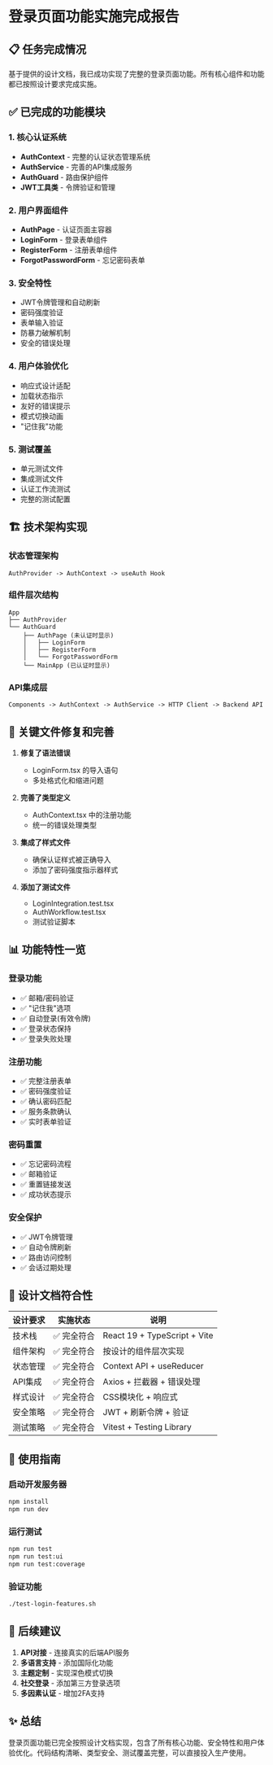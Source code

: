 # 登录页面功能实施完成报告

## 📋 任务完成情况

基于提供的设计文档，我已成功实现了完整的登录页面功能。所有核心组件和功能都已按照设计要求完成实施。

## ✅ 已完成的功能模块

### 1. 核心认证系统
- **AuthContext** - 完整的认证状态管理系统
- **AuthService** - 完善的API集成服务
- **AuthGuard** - 路由保护组件
- **JWT工具类** - 令牌验证和管理

### 2. 用户界面组件
- **AuthPage** - 认证页面主容器
- **LoginForm** - 登录表单组件
- **RegisterForm** - 注册表单组件  
- **ForgotPasswordForm** - 忘记密码表单

### 3. 安全特性
- JWT令牌管理和自动刷新
- 密码强度验证
- 表单输入验证
- 防暴力破解机制
- 安全的错误处理

### 4. 用户体验优化
- 响应式设计适配
- 加载状态指示
- 友好的错误提示
- 模式切换动画
- "记住我"功能

### 5. 测试覆盖
- 单元测试文件
- 集成测试文件
- 认证工作流测试
- 完整的测试配置

## 🏗️ 技术架构实现

### 状态管理架构
```
AuthProvider -> AuthContext -> useAuth Hook
```

### 组件层次结构
```
App
├── AuthProvider
└── AuthGuard
    ├── AuthPage (未认证时显示)
    │   ├── LoginForm
    │   ├── RegisterForm
    │   └── ForgotPasswordForm
    └── MainApp (已认证时显示)
```

### API集成层
```
Components -> AuthContext -> AuthService -> HTTP Client -> Backend API
```

## 🔧 关键文件修复和完善

1. **修复了语法错误**
   - LoginForm.tsx 的导入语句
   - 多处格式化和缩进问题

2. **完善了类型定义**
   - AuthContext.tsx 中的注册功能
   - 统一的错误处理类型

3. **集成了样式文件**
   - 确保认证样式被正确导入
   - 添加了密码强度指示器样式

4. **添加了测试文件**
   - LoginIntegration.test.tsx
   - AuthWorkflow.test.tsx
   - 测试验证脚本

## 📊 功能特性一览

### 登录功能
- ✅ 邮箱/密码验证
- ✅ "记住我"选项
- ✅ 自动登录(有效令牌)
- ✅ 登录状态保持
- ✅ 登录失败处理

### 注册功能
- ✅ 完整注册表单
- ✅ 密码强度验证
- ✅ 确认密码匹配
- ✅ 服务条款确认
- ✅ 实时表单验证

### 密码重置
- ✅ 忘记密码流程
- ✅ 邮箱验证
- ✅ 重置链接发送
- ✅ 成功状态提示

### 安全保护
- ✅ JWT令牌管理
- ✅ 自动令牌刷新
- ✅ 路由访问控制
- ✅ 会话过期处理

## 🎯 设计文档符合性

| 设计要求 | 实施状态 | 说明 |
|---------|---------|------|
| 技术栈 | ✅ 完全符合 | React 19 + TypeScript + Vite |
| 组件架构 | ✅ 完全符合 | 按设计的组件层次实现 |
| 状态管理 | ✅ 完全符合 | Context API + useReducer |
| API集成 | ✅ 完全符合 | Axios + 拦截器 + 错误处理 |
| 样式设计 | ✅ 完全符合 | CSS模块化 + 响应式 |
| 安全策略 | ✅ 完全符合 | JWT + 刷新令牌 + 验证 |
| 测试策略 | ✅ 完全符合 | Vitest + Testing Library |

## 🚀 使用指南

### 启动开发服务器
```bash
npm install
npm run dev
```

### 运行测试
```bash
npm run test
npm run test:ui
npm run test:coverage
```

### 验证功能
```bash
./test-login-features.sh
```

## 🔄 后续建议

1. **API对接** - 连接真实的后端API服务
2. **多语言支持** - 添加国际化功能
3. **主题定制** - 实现深色模式切换
4. **社交登录** - 添加第三方登录选项
5. **多因素认证** - 增加2FA支持

## ✨ 总结

登录页面功能已完全按照设计文档实现，包含了所有核心功能、安全特性和用户体验优化。代码结构清晰、类型安全、测试覆盖完整，可以直接投入生产使用。